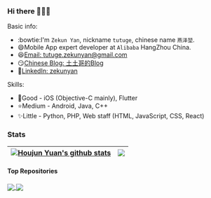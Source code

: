 ### Hi there 👋👋👋

Basic info:
* :bowtie:I'm `Zekun Yan`, nickname `tutuge`, chinese name `燕泽堃`.
* :smile:Mobile App expert developer at `Alibaba` HangZhou China.
* :laughing:[Email: tutuge.zekunyan@gmail.com](mailto:tutuge.zekunyan@gmail.com)
* :smirk:[Chinese Blog: 土土哥的Blog](http://tutuge.me/about)
* :grimacing:[LinkedIn: zekunyan](https://www.linkedin.com/in/zekunyan/)

Skills:
* :star2:Good - iOS (Objective-C mainly), Flutter
* :star:Medium - Android, Java, C++
* :sparkles:Little - Python, PHP, Web staff (HTML, JavaScript, CSS, React)

### Stats
   
| <a href="https://github.com/zekunyan"><img align="center" src="https://github-readme-stats.vercel.app/api?username=zekunyan&show_icons=false&include_all_commits=true&theme=Gradient&hide_border=true" alt="Houjun Yuan's github stats" /></a> | <a href="https://github.com/zekunyan"><img align="center" src="https://github-readme-stats.vercel.app/api/top-langs/?username=zekunyan&layout=compact&theme=Gradient&hide_border=true" /></a> |
| ------------- | ------------- |

#### Top Repositories

<a href="https://github.com/zekunyan/TTGTagCollectionView">
  <img align="center" src="https://github-readme-stats.vercel.app/api/pin/?username=zekunyan&repo=TTGTagCollectionView&theme=buefy" />
</a>

<a href="https://github.com/zekunyan/TTGSnackbar">
  <img align="center" src="https://github-readme-stats.vercel.app/api/pin/?username=zekunyan&repo=TTGSnackbar&theme=buefy" />
</a>
